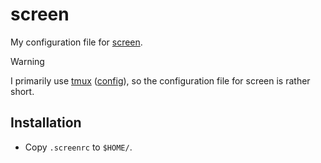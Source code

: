 # screen

My configuration file for [screen](http://www.gnu.org/software/screen/).

> [!WARNING]
> I primarily use [tmux](https://github.com/tmux/tmux) ([config](https://github.com/s3rvac/dotfiles/tree/master/tmux)), so the configuration file for screen is rather short.

## Installation

* Copy `.screenrc` to `$HOME/`.
